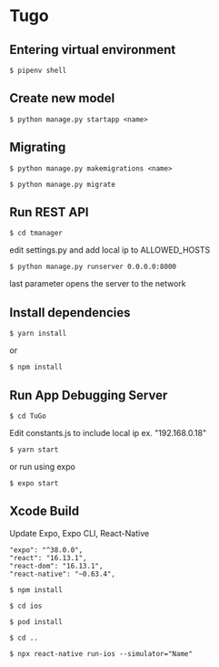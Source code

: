 # Tugo

## Entering virtual environment

    $ pipenv shell

## Create new model

    $ python manage.py startapp <name>

## Migrating

    $ python manage.py makemigrations <name>

    $ python manage.py migrate


## Run REST API
    
    $ cd tmanager

edit settings.py and add local ip to ALLOWED_HOSTS

    $ python manage.py runserver 0.0.0.0:8000 
    
last parameter opens the server to the network


## Install dependencies

    $ yarn install

or

    $ npm install


## Run App Debugging Server

    $ cd TuGo

Edit constants.js to include local ip ex. "192.168.0.18"

    $ yarn start

or run using expo

    $ expo start


## Xcode Build

Update Expo, Expo CLI, React-Native

    "expo": "^38.0.0",
    "react": "16.13.1",
    "react-dom": "16.13.1",
    "react-native": "~0.63.4",

    $ npm install

    $ cd ios

    $ pod install

    $ cd ..

    $ npx react-native run-ios --simulator="Name"
